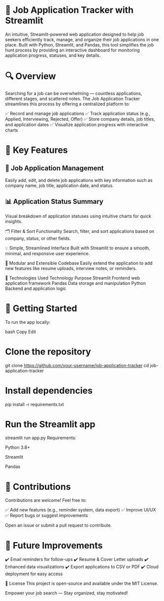 # 💼 Job Application Tracker with Streamlit
An intuitive, Streamlit-powered web application designed to help job seekers efficiently track, manage, and organize their job applications in one place. Built with Python, Streamlit, and Pandas, this tool simplifies the job hunt process by providing an interactive dashboard for monitoring application progress, statuses, and key details.

# 🔍 Overview
Searching for a job can be overwhelming — countless applications, different stages, and scattered notes. The Job Application Tracker streamlines this process by offering a centralized platform to:

✅ Record and manage job applications
✅ Track application status (e.g., Applied, Interviewing, Rejected, Offer)
✅ Store company details, job titles, and application dates
✅ Visualize application progress with interactive charts

# 🚀 Key Features
## 📂 Job Application Management
Easily add, edit, and delete job applications with key information such as company name, job title, application date, and status.

## 📊 Application Status Summary
Visual breakdown of application statuses using intuitive charts for quick insights.

🗂️ Filter & Sort Functionality
Search, filter, and sort applications based on company, status, or other fields.

💡 Simple, Streamlined Interface
Built with Streamlit to ensure a smooth, minimal, and responsive user experience.

🧰 Modular and Extensible Codebase
Easily extend the application to add new features like resume uploads, interview notes, or reminders.

🧰 Technologies Used
Technology	Purpose
Streamlit	Frontend web application framework
Pandas	Data storage and manipulation
Python	Backend and application logic

# 📂 Getting Started
To run the app locally:

bash
Copy
Edit
# Clone the repository
git clone https://github.com/your-username/job-application-tracker
cd job-application-tracker

# Install dependencies
pip install -r requirements.txt

# Run the Streamlit app
streamlit run app.py
Requirements:

Python 3.8+

Streamlit

Pandas

# 🤝 Contributions
Contributions are welcome! Feel free to:

✅ Add new features (e.g., reminder system, data export)
✅ Improve UI/UX
✅ Report bugs or suggest improvements

Open an issue or submit a pull request to contribute.

# 📌 Future Improvements
✔️ Email reminders for follow-ups
✔️ Resume & Cover Letter uploads
✔️ Enhanced data visualizations
✔️ Export applications to CSV or PDF
✔️ Cloud deployment for easy access

📝 License
This project is open-source and available under the MIT License.

Empower your job search — Stay organized, stay motivated!
